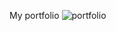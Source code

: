 My portfolio
![portfolio](https://github.com/Carmensandiego7777/Cover_/assets/81912746/097b1c7b-bc5b-45e9-aea2-c2ef2defff80)

